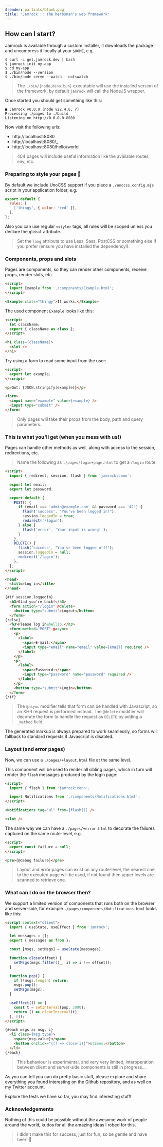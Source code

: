 ```yaml
---
$render: partials/blank.pug
title: "Jamrock :: The herbsman's web framework"
---
```


## How can I start?

Jamrock is available through a custom installer,
it downloads the package and uncompress it locally at your `$HOME`, e.g.

```shell
$ curl -L get.jamrock.dev | bash
$ jamrock init my-app
$ cd my-app
$ ./bin/node --version
$ ./bin/node serve --watch --nofswatch
```

> The `./bin/{node,deno,bun}` executable will use the installed version of the framework,
> by default `jamrock` will call the NodeJS wrapper.

Once started you should get something like this:

```text
■ Jamrock v0.0.0 (node v22.4.0, ?)
Processing ./pages to ./build
Listening on http://0.0.0.0:8080
```

Now visit the following urls:

- http://localhost:8080
- http://localhost:8080/_
- http://localhost:8080/hello/world

> 404 pages will include useful information like the available routes, env, etc.

### Preparing to style your pages 💅

By default we include UnoCSS support if you place a `./unocss.config.mjs` script in your application folder, e.g.

```js
export default {
  rules: [
    ['thingy', { color: 'red' }],
  ],
};
```

Also you can use regular `<style>` tags, all rules will be scoped unless you declare the `global` attribute.

> Set the `lang` attribute to use Less, Sass, PostCSS or something else if you prefer (ensure you have installed the dependency!).

### Components, props and slots

Pages are components, so they can render other components, receive props, render slots, etc.

```html
<script>
  import Example from './components/Example.html';
</script>

<Example class="thingy">It works.</Example>
```

The used component `Example` looks like this:

```html
<script>
  let className;
  export { className as class };
</script>

<h1 class={className}>
  <slot />
</h1>
```

Try using a form to read some input from the user:

```html
<script>
  export let example;
</script>

<p>Got: {JSON.stringify(example)}</p>

<form>
  <input name="example" value={example} />
  <input type="submit" />
</form>
```

> Only pages will take their props from the body, path and query parameters.

### This is what you'll get (when you mess with us!)

Pages can handle other methods as well, along with access to the session, redirections, etc.

> Name the following as `./pages/login+page.html` to get a `/login` route.

```html
<script>
  import { redirect, session, flash } from 'jamrock:conn';

  export let email;
  export let password;

  export default {
    POST() {
      if (email === 'admin@example.com' && password === '42') {
        flash('success', "You've been logged in!");
        session.loggedIn = true;
        redirect('/login');
      } else {
        flash('error', 'Your input is wrong!');
      }
    },
    DELETE() {
      flash('success', "You've been logged off!");
      session.loggedIn = null;
      redirect('/login');
    },
  };
</script>

<head>
  <title>Log in</title>
</head>

{#if session.loggedIn}
  <h3>Glad you're back!</h3>
  <form action="/login" @delete>
    <button type="submit">Logout</button>
  </form>
{:else}
  <h3>Please log in&hellip;</h3>
  <form method="POST" @async>
    <p>
      <label>
        <span>E-mail:</span>
        <input type="email" name="email" value={email} required />
      </label>
    </p>
    <p>
      <label>
        <span>Password:</span>
        <input type="password" name="password" required />
      </label>
    </p>
    <button type="submit">Login</button>
  </form>
{/if}
```

> The `@async` modifier tells that form can be handled with Javascript, so an XHR request is performed instead.
> The `@delete` modifier will decorate the form to handle the request as `DELETE` by adding a `_method` field.

The generated markup is always prepared to work seamlessly, so forms will fallback to standard requests if Javascript is disabled.

### Layout (and error pages)

Now, we can use a `./pages/+layout.html` file at the same level.

This component will be used to render all sibling pages, which in turn will render the `flash` messages produced by the login page:

```html
<script>
  import { flash } from 'jamrock:conn';

  import Notifications from './components/Notifications.html';
</script>

<Notifications tag="ul" from={flash()} />

<slot />
```

The same way we can have a `./pages/+error.html` to decorate the failures captured on the same route-level, e.g.

```html
<script>
  export const failure = null;
</script>

<pre>{@debug failure}</pre>
```

> Layout and error pages can exist on any route-level, the nearest one to the executed page will be used, if not found then upper levels are scanned to retrieve one.

### What can I do on the browser then?

We support a limited version of components that runs both on the browser and server-side,
for example `./pages/components/Notifications.html` looks like this:

```html
<script context="client">
  import { useState, useEffect } from 'jamrock';

  let messages = [];
  export { messages as from };

  const [msgs, setMsgs] = useState(messages);

  function close(offset) {
    setMsgs(msgs.filter((_, i) => i !== offset));
  }

  function pop() {
    if (!msgs.length) return;
    msgs.pop();
    setMsgs(msgs);
  }

  useEffect(() => {
    const t = setInterval(pop, 5000);
    return () => clearInterval(t);
  }, []);
</script>

{#each msgs as msg, i}
  <li class={msg.type}>
    <span>{msg.value}</span>
    <button onclick="{() => close(i)}">&times;</button>
  </li>
{/each}
```

> This behaviour is experimental, and very very limited, interoperation between client and server-side components is still in progress...

As you can tell you can do pretty basic stuff, please explore and share everything you found interesting on the Github repository, and as well on my Twitter account.

Explore the tests we have so far, you may find interesting stuff!

### Acknowledgements

Nothing of this could be possible without the awesome work of people around the world,
kudos for all the amazing ideas I robed for this.

> I didn't make this for success, just for fun, so be gentle and have beer! 🍻
